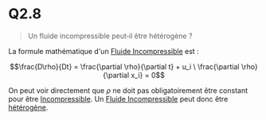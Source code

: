 # Q2.8

> Un fluide incompressible peut‐il être hétérogène ?

La formule mathématique d'un [Fluide Incompressible](../Notion/Fluide%20Incompressible.md) est :

$$\frac{D\rho}{Dt} = \frac{\partial \rho}{\partial t} + u_i \ \frac{\partial \rho}{\partial x_i} = 0$$

On peut voir directement que $\rho$ ne doit pas obligatoirement être constant pour être [Incompressible](../Notion/Fluide%20Incompressible.md). Un [Fluide Incompressible](../Notion/Fluide%20Incompressible.md) peut donc être [hétérogène](../Notion/Fluide%20Homogène.md).